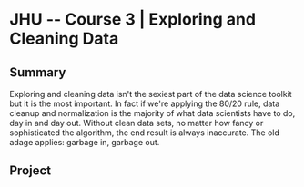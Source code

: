 # **JHU -- Course 3 | Exploring and Cleaning Data**

## Summary

Exploring and cleaning data isn't the sexiest part of the data science toolkit but it is the most important.  In fact if we're applying the 80/20 rule, data cleanup and normalization is the majority of what data scientists have to do, day in and day out.  Without clean data sets, no matter how fancy or sophisticated the algorithm, the end result is always inaccurate.  The old adage applies: garbage in, garbage out.  

## Project

